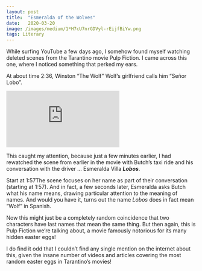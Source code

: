 ```yaml
---
layout:	post
title:	"Esmeralda of the Wolves"
date:	2020-03-20
image: /images/medium/1*H7cU7nrGDVyl-rEijfBiYw.png
tags: Literary
---
```


While surfing YouTube a few days ago, I somehow found myself watching deleted scenes from the Tarantino movie Pulp Fiction. I came across this one, where I noticed something that perked my ears.

At about time 2:36, Winston “The Wolf” Wolf’s girlfriend calls him “Señor Lobo”.

<iframe src="https://www.youtube.com/embed/B9k-CS4tb3g?start=156" frameborder="0" allowfullscreen></iframe>

This caught my attention, because just a few minutes earlier, I had rewatched the scene from earlier in the movie with Butch’s taxi ride and his conversation with the driver … Esmeralda Villa ***Lobos***.

Start at 1:57The scene focuses on her name as part of their conversation (starting at 1:57). And in fact, a few seconds later, Esmeralda asks Butch what his name means, drawing particular attention to the meaning of names. And would you have it, turns out the name *Lobos* does in fact mean “Wolf” in Spanish.

Now this might just be a completely random coincidence that two characters have last names that mean the same thing. But then again, this is Pulp Fiction we’re talking about, a movie famously notorious for its many hidden easter eggs!

I do find it odd that I couldn’t find any single mention on the internet about this, given the insane number of videos and articles covering the most random easter eggs in Tarantino’s movies!